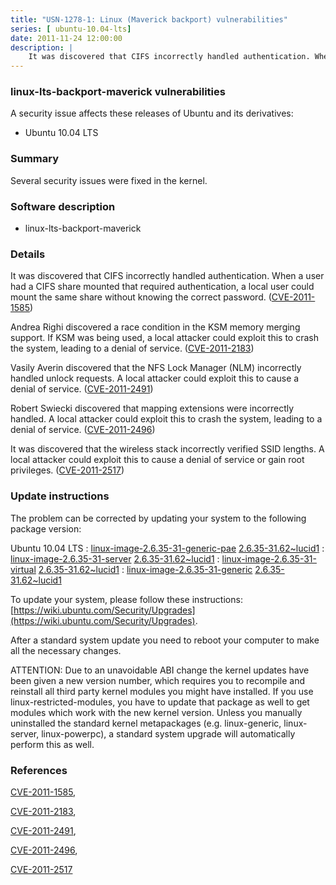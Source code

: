 ```yaml
---
title: "USN-1278-1: Linux (Maverick backport) vulnerabilities"
series: [ ubuntu-10.04-lts]
date: 2011-11-24 12:00:00
description: |
    It was discovered that CIFS incorrectly handled authentication. When a user had a CIFS share mounted that required authentication, a local user could mount the same share without knowing the correct password. ([CVE-2011-1585](http://people.ubuntu.com/~ubuntu-security/cve/CVE-2011-1585))
--- 
```

 
 


### linux-lts-backport-maverick vulnerabilities

A security issue affects these releases of Ubuntu and its derivatives:

* Ubuntu 10.04 LTS

### Summary

Several security issues were fixed in the kernel. 

### Software description

* linux-lts-backport-maverick 

### Details

It was discovered that CIFS incorrectly handled authentication. When a user had a CIFS share mounted that required authentication, a local user could mount the same share without knowing the correct password. ([CVE-2011-1585](http://people.ubuntu.com/~ubuntu-security/cve/CVE-2011-1585))

Andrea Righi discovered a race condition in the KSM memory merging support. If KSM was being used, a local attacker could exploit this to crash the system, leading to a denial of service. ([CVE-2011-2183](http://people.ubuntu.com/~ubuntu-security/cve/CVE-2011-2183))

Vasily Averin discovered that the NFS Lock Manager (NLM) incorrectly handled unlock requests. A local attacker could exploit this to cause a denial of service. ([CVE-2011-2491](http://people.ubuntu.com/~ubuntu-security/cve/CVE-2011-2491))

Robert Swiecki discovered that mapping extensions were incorrectly handled. A local attacker could exploit this to crash the system, leading to a denial of service. ([CVE-2011-2496](http://people.ubuntu.com/~ubuntu-security/cve/CVE-2011-2496))

It was discovered that the wireless stack incorrectly verified SSID lengths. A local attacker could exploit this to cause a denial of service or gain root privileges. ([CVE-2011-2517](http://people.ubuntu.com/~ubuntu-security/cve/CVE-2011-2517)) 

### Update instructions

The problem can be corrected by updating your system to the following package version:

Ubuntu 10.04 LTS
 : [linux-image-2.6.35-31-generic-pae](https://launchpad.net/ubuntu/+source/linux-lts-backport-maverick) <span> [2.6.35-31.62~lucid1](https://launchpad.net/ubuntu/+source/linux-lts-backport-maverick/2.6.35-31.62~lucid1) </span> 
 : [linux-image-2.6.35-31-server](https://launchpad.net/ubuntu/+source/linux-lts-backport-maverick) <span> [2.6.35-31.62~lucid1](https://launchpad.net/ubuntu/+source/linux-lts-backport-maverick/2.6.35-31.62~lucid1) </span> 
 : [linux-image-2.6.35-31-virtual](https://launchpad.net/ubuntu/+source/linux-lts-backport-maverick) <span> [2.6.35-31.62~lucid1](https://launchpad.net/ubuntu/+source/linux-lts-backport-maverick/2.6.35-31.62~lucid1) </span> 
 : [linux-image-2.6.35-31-generic](https://launchpad.net/ubuntu/+source/linux-lts-backport-maverick) <span> [2.6.35-31.62~lucid1](https://launchpad.net/ubuntu/+source/linux-lts-backport-maverick/2.6.35-31.62~lucid1) </span> 

To update your system, please follow these instructions: [https://wiki.ubuntu.com/Security/Upgrades](https://wiki.ubuntu.com/Security/Upgrades).

After a standard system update you need to reboot your computer to make all the necessary changes.

ATTENTION: Due to an unavoidable ABI change the kernel updates have been given a new version number, which requires you to recompile and reinstall all third party kernel modules you might have installed. If you use linux-restricted-modules, you have to update that package as well to get modules which work with the new kernel version. Unless you manually uninstalled the standard kernel metapackages (e.g. linux-generic, linux-server, linux-powerpc), a standard system upgrade will automatically perform this as well. 

### References

 
 [CVE-2011-1585](http://people.ubuntu.com/~ubuntu-security/cve/CVE-2011-1585), 

 [CVE-2011-2183](http://people.ubuntu.com/~ubuntu-security/cve/CVE-2011-2183), 

 [CVE-2011-2491](http://people.ubuntu.com/~ubuntu-security/cve/CVE-2011-2491), 

 [CVE-2011-2496](http://people.ubuntu.com/~ubuntu-security/cve/CVE-2011-2496), 

 [CVE-2011-2517](http://people.ubuntu.com/~ubuntu-security/cve/CVE-2011-2517)
 

